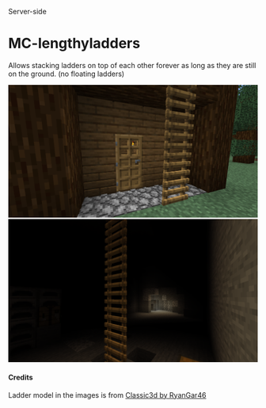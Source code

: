 Server-side
# MC-lengthyladders
Allows stacking ladders on top of each other forever as long as they are still on the ground. (no floating ladders) 

![](https://raw.githubusercontent.com/SFort/MC-lengthyladders/master/img/1.png)
![](https://raw.githubusercontent.com/SFort/MC-lengthyladders/master/img/2.png)

#### Credits
Ladder model in the images is from [Classic3d by RyanGar46](https://www.curseforge.com/minecraft/texture-packs/classic-3d)

